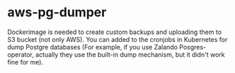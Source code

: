 # aws-pg-dumper

Dockerimage is needed to create custom backups and uploading them to S3 bucket (not only AWS). 
You can added to the cronjobs in Kubernetes for dump Postgre databases (For example, if you use Zalando Posgres-operator, actually they use the built-in dump mechanism, but it didn't work fine for me).
